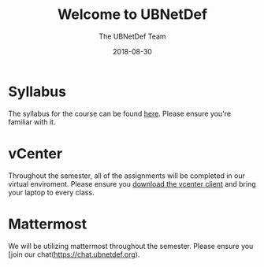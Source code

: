 ﻿---
date: "2018-08-30"
title: "Welcome to UBNetDef"

course: "Systems Security"
semester: "Fall"
year: 2018
author: "The UBNetDef Team"

slug: "welcome_to_ubnetdef"
navbar_active_link: "lectures"

summary: |
  Hello, World. Welcome to UBNetDef Fall 2018.

slides: "/slides/fall2018/welcome.pdf"

has_page: true
---

# Syllabus
The syllabus for the course can be found [here](/courses/syssec/).  Please ensure you're familiar with it.

# vCenter
Throughout the semester, all of the assignments will be completed in our virtual enviroment.  Please ensure you [download the vcenter client](https://ubnetdef.org/vcenter) and bring your laptop to every class.

# Mattermost
We will be utilizing mattermost throughout the semester.  Please ensure you [join our chat(https://chat.ubnetdef.org).

